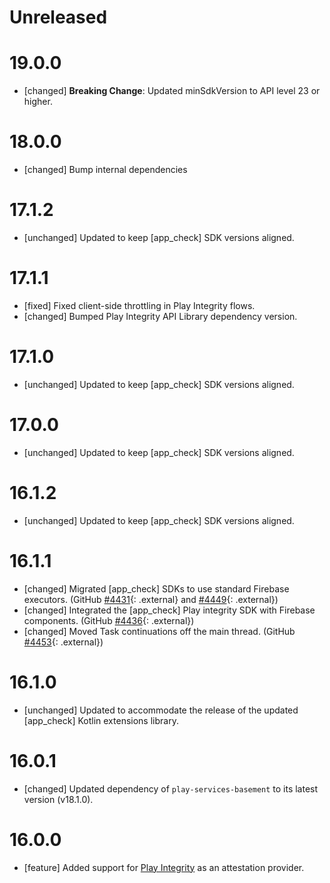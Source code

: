 # Unreleased


# 19.0.0
* [changed] **Breaking Change**: Updated minSdkVersion to API level 23 or higher.

# 18.0.0
* [changed] Bump internal dependencies

# 17.1.2
* [unchanged] Updated to keep [app_check] SDK versions aligned.

# 17.1.1
* [fixed] Fixed client-side throttling in Play Integrity flows.
* [changed] Bumped Play Integrity API Library dependency version.

# 17.1.0
* [unchanged] Updated to keep [app_check] SDK versions aligned.

# 17.0.0
* [unchanged] Updated to keep [app_check] SDK versions aligned.

# 16.1.2
* [unchanged] Updated to keep [app_check] SDK versions aligned.

# 16.1.1
* [changed] Migrated [app_check] SDKs to use standard Firebase executors.
  (GitHub [#4431](//github.com/firebase/firebase-android-sdk/issues/4431){: .external}
  and
  [#4449](//github.com/firebase/firebase-android-sdk/issues/4449){: .external})
* [changed] Integrated the [app_check] Play integrity SDK with Firebase
  components.
  (GitHub [#4436](//github.com/firebase/firebase-android-sdk/issues/4436){: .external})
* [changed] Moved Task continuations off the main thread.
  (GitHub [#4453](//github.com/firebase/firebase-android-sdk/issues/4453){: .external})

# 16.1.0
* [unchanged] Updated to accommodate the release of the updated
  [app_check] Kotlin extensions library.

# 16.0.1
* [changed] Updated dependency of `play-services-basement` to its latest
  version (v18.1.0).

# 16.0.0
* [feature] Added support for
  [Play Integrity](https://developer.android.com/google/play/integrity) as an
  attestation provider.

